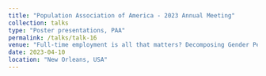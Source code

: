```yaml
---
title: "Population Association of America - 2023 Annual Meeting"
collection: talks
type: "Poster presentations, PAA"
permalink: /talks/talk-16
venue: "Full-time employment is all that matters? Decomposing Gender Pension Gaps based on relevant life course features in Germany & the Netherlands"
date: 2023-04-10
location: "New Orleans, USA" 
---
```



